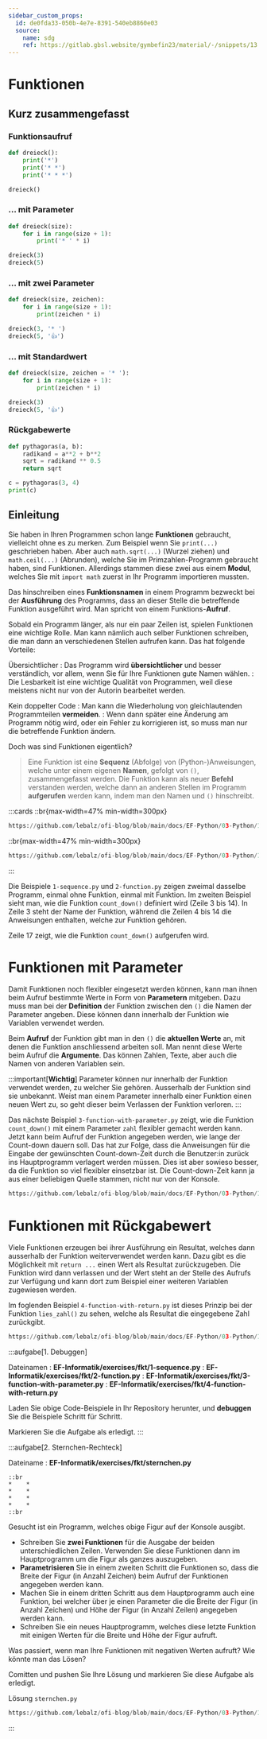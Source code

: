 ```yaml
---
sidebar_custom_props:
  id: de0fda33-050b-4e7e-8391-540eb8860e03
  source:
    name: sdg
    ref: https://gitlab.gbsl.website/gymbefin23/material/-/snippets/13
---
```


# Funktionen

## Kurz zusammengefasst

### Funktionsaufruf
```py live_py slim
def dreieck():
    print('*')
    print('* *')
    print('* * *')

dreieck()
```

### ... mit Parameter

```py live_py slim
def dreieck(size):
    for i in range(size + 1):
        print('* ' * i)

dreieck(3)
dreieck(5)
```

### ... mit zwei Parameter

```py live_py slim
def dreieck(size, zeichen):
    for i in range(size + 1):
        print(zeichen * i)

dreieck(3, '* ')
dreieck(5, '👍')
```

### ... mit Standardwert

```py live_py slim
def dreieck(size, zeichen = '* '):
    for i in range(size + 1):
        print(zeichen * i)

dreieck(3)
dreieck(5, '👍')
```

### Rückgabewerte
```py live_py slim
def pythagoras(a, b):
    radikand = a**2 + b**2
    sqrt = radikand ** 0.5
    return sqrt

c = pythagoras(3, 4)
print(c)
```

## Einleitung
Sie haben in Ihren Programmen schon lange **Funktionen** gebraucht, vielleicht ohne es zu merken. Zum Beispiel wenn Sie `print(...)` geschrieben haben. Aber auch `math.sqrt(...)` (Wurzel ziehen) und `math.ceil(...)` (Abrunden), welche Sie im Primzahlen-Programm gebraucht haben, sind Funktionen. Allerdings stammen diese zwei aus einem **Modul**, welches Sie mit `import math` zuerst in Ihr Programm importieren mussten.

Das hinschreiben eines **Funktionsnamen** in einem Programm  bezweckt bei der **Ausführung** des Programms, dass an dieser Stelle die betreffende Funktion ausgeführt wird. Man spricht von einem Funktions-**Aufruf**.

Sobald ein Programm länger, als nur ein paar Zeilen ist, spielen Funktionen eine wichtige Rolle. Man kann nämlich auch selber Funktionen schreiben, die man dann an verschiedenen Stellen aufrufen kann. Das hat folgende Vorteile:

Übersichtlicher
: Das Programm wird **übersichtlicher** und besser verständlich, vor allem, wenn Sie für Ihre Funktionen gute Namen wählen.
: Die Lesbarkeit ist eine wichtige Qualität von Programmen, weil diese meistens nicht nur von der Autorin bearbeitet werden.

Kein doppelter Code
: Man kann die Wiederholung von gleichlautenden Programmteilen **vermeiden**. 
: Wenn dann später eine Änderung am Programm nötig wird, oder ein Fehler zu korrigieren ist, so muss man nur die betreffende Funktion ändern.

Doch was sind Funktionen eigentlich?

> Eine Funktion ist eine **Sequenz** (Abfolge) von (Python-)Anweisungen, welche unter einem eigenen **Namen**, gefolgt von `()`, zusammengefasst werden. Die Funktion kann als neuer **Befehl** verstanden werden, welche dann an anderen Stellen im Programm **aufgerufen** werden kann, indem man den Namen und `()` hinschreibt.

:::cards
::br{max-width=47% min-width=300px}
```py reference title="1-sequence.py"
https://github.com/lebalz/ofi-blog/blob/main/docs/EF-Python/03-Python/11-functions/assets/1-sequence.py
```
::br{max-width=47% min-width=300px}
```py reference title="2-function.py"
https://github.com/lebalz/ofi-blog/blob/main/docs/EF-Python/03-Python/11-functions/assets/2-function.py
```
:::

Die Beispiele `1-sequence.py` und `2-function.py` zeigen zweimal dasselbe Programm, einmal ohne Funktion, einmal mit Funktion. Im zweiten Beispiel sieht man, wie die Funktion `count_down()` definiert wird (Zeile 3 bis 14). In Zeile 3 steht der Name der Funktion, während die Zeilen 4 bis 14 die Anweisungen enthalten, welche zur Funktion gehören.

Zeile 17 zeigt, wie die Funktion `count_down()` aufgerufen wird.

# Funktionen mit Parameter
Damit Funktionen noch flexibler eingesetzt werden können, kann man ihnen beim Aufruf bestimmte Werte in Form von **Parametern** mitgeben. Dazu muss man bei der **Definition** der Funktion zwischen den `()` die Namen der Parameter angeben. Diese können dann innerhalb der Funktion wie Variablen verwendet werden.

Beim **Aufruf** der Funktion gibt man in den `()` die **aktuellen Werte** an, mit denen die Funktion anschliessend arbeiten soll. Man nennt diese Werte beim Aufruf die **Argumente**. Das können Zahlen, Texte, aber auch die Namen von anderen Variablen sein.

:::important[**Wichtig**]
Parameter können nur innerhalb der Funktion verwendet werden, zu welcher Sie gehören. Ausserhalb der Funktion sind sie unbekannt. Weist man einem Parameter innerhalb einer Funktion einen neuen Wert zu, so geht dieser beim Verlassen der Funktion verloren.
:::


Das nächste Beispiel `3-function-with-parameter.py` zeigt, wie die Funktion `count_down()` mit einem Parameter `zahl` flexibler gemacht werden kann. Jetzt kann beim Aufruf der Funktion angegeben werden, wie lange der Count-down dauern soll. Das hat zur Folge, dass die Anweisungen für die Eingabe der gewünschten Count-down-Zeit durch die Benutzer:in zurück ins Hauptprogramm verlagert werden müssen. Dies ist aber sowieso besser, da die Funktion so viel flexibler einsetzbar ist. Die Count-down-Zeit kann ja aus einer beliebigen Quelle stammen, nicht nur von der Konsole.

```py reference title="3-function-with-parameter.py"
https://github.com/lebalz/ofi-blog/blob/main/docs/EF-Python/03-Python/11-functions/assets/3-function-with-parameter.py
```


# Funktionen mit Rückgabewert
Viele Funktionen erzeugen bei ihrer Ausführung ein Resultat, welches dann ausserhalb der Funktion weiterverwendet werden kann. Dazu gibt es die Möglichkeit mit `return ...` einen Wert als Resultat zurückzugeben. Die Funktion wird dann verlassen und der Wert steht an der Stelle des Aufrufs zur Verfügung und kann dort zum Beispiel einer weiteren Variablen zugewiesen werden.

Im foglenden Beispiel `4-function-with-return.py` ist dieses Prinzip bei der Funktion `lies_zahl()` zu sehen, welche als Resultat die eingegebene Zahl zurückgibt.

```py reference title="4-function-with-return.py"
https://github.com/lebalz/ofi-blog/blob/main/docs/EF-Python/03-Python/11-functions/assets/4-function-with-return.py
```

:::aufgabe[1. Debuggen]
<Answer type="state" webKey="032b1b16-de7c-44e0-a4be-3318120dae00" />

Dateinamen
: __EF-Informatik/exercises/fkt/1-sequence.py__
: __EF-Informatik/exercises/fkt/2-function.py__
: __EF-Informatik/exercises/fkt/3-function-with-parameter.py__
: __EF-Informatik/exercises/fkt/4-function-with-return.py__

Laden Sie obige Code-Beispiele in Ihr Repository herunter, und **debuggen** Sie die Beispiele Schritt für Schritt.

Markieren Sie die Aufgabe als erledigt.
:::


:::aufgabe[2. Sternchen-Rechteck]

<Answer type="state" webKey="5ab1b7f2-04d6-42bc-a5bc-da615117c83f" />

Dateiname
:  __EF-Informatik/exercises/fkt/sternchen.py__

```
::br
*    *
*    *
*    *
*    *
::br
```

Gesucht ist ein Programm, welches obige Figur auf der Konsole ausgibt.

- Schreiben Sie **zwei Funktionen** für die Ausgabe der beiden unterschiedlichen Zeilen. Verwenden Sie diese Funktionen dann im Hauptprogramm um die Figur als ganzes auszugeben.
- **Parametrisieren** Sie in einem zweiten Schritt die Funktionen so, dass die Breite der Figur (in Anzahl Zeichen) beim Aufruf der Funktionen angegeben werden kann.
- Machen Sie in einem dritten Schritt aus dem Hauptprogramm auch eine Funktion, bei welcher über je einen Parameter die die Breite der Figur (in Anzahl Zeichen) und Höhe der Figur (in Anzahl Zeilen) angegeben werden kann.
- Schreiben Sie ein neues Hauptprogramm, welches diese letzte Funktion mit einigen Werten für die Breite und Höhe der Figur aufruft.

Was passiert, wenn man Ihre Funktionen mit negativen Werten aufruft? Wie könnte man das Lösen?

<Answer type="text" webKey="2d03dc75-1c56-435d-aa5d-972ec40719cb" />

Comitten und pushen Sie Ihre Lösung und markieren Sie diese Aufgabe als erledigt.

<Solution webKey="c215f042-1869-489d-9ecb-8f0843470632">

Lösung `sternchen.py`

```py reference title="sternchen.py"
https://github.com/lebalz/ofi-blog/blob/main/docs/EF-Python/03-Python/11-functions/assets/sternchen-lsg.py
```

</Solution>
:::